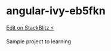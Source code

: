 # angular-ivy-eb5fkn

[Edit on StackBlitz ⚡️](https://stackblitz.com/edit/angular-ivy-eb5fkn)

Sample project to learning